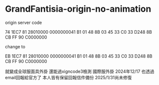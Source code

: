 # GrandFantisia-origin-no-animation
origin server code

74 1EC7 81 28010000 0000000041 B1 01 48 8B 03 45 33 C0 33 D248 8B CB FF 90 C0000000


change to

EB 1EC7 81 28010000 0000000041 B1 01 48 8B 03 45 33 C0 33 D248 8B CB FF 90 C0000000

就變成全球服面具外掛  還能過xigncode3檢測
國際服外掛  2024年12/17 也透過email回報給官方了 本人皆有保留回報信件備份  2025/1/31尚未修復

